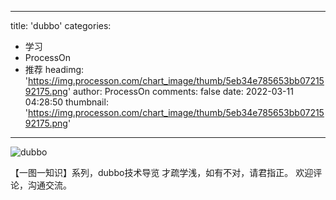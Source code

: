 
---
title: 'dubbo'
categories: 
 - 学习
 - ProcessOn
 - 推荐
headimg: 'https://img.processon.com/chart_image/thumb/5eb34e785653bb0721592175.png'
author: ProcessOn
comments: false
date: 2022-03-11 04:28:50
thumbnail: 'https://img.processon.com/chart_image/thumb/5eb34e785653bb0721592175.png'
---

<div>   
<img class="thumb" alt="dubbo" src="https://img.processon.com/chart_image/thumb/5eb34e785653bb0721592175.png" referrerpolicy="no-referrer">
<p>【一图一知识】系列，dubbo技术导览
才疏学浅，如有不对，请君指正。
欢迎评论，沟通交流。</p>  
</div>
            
